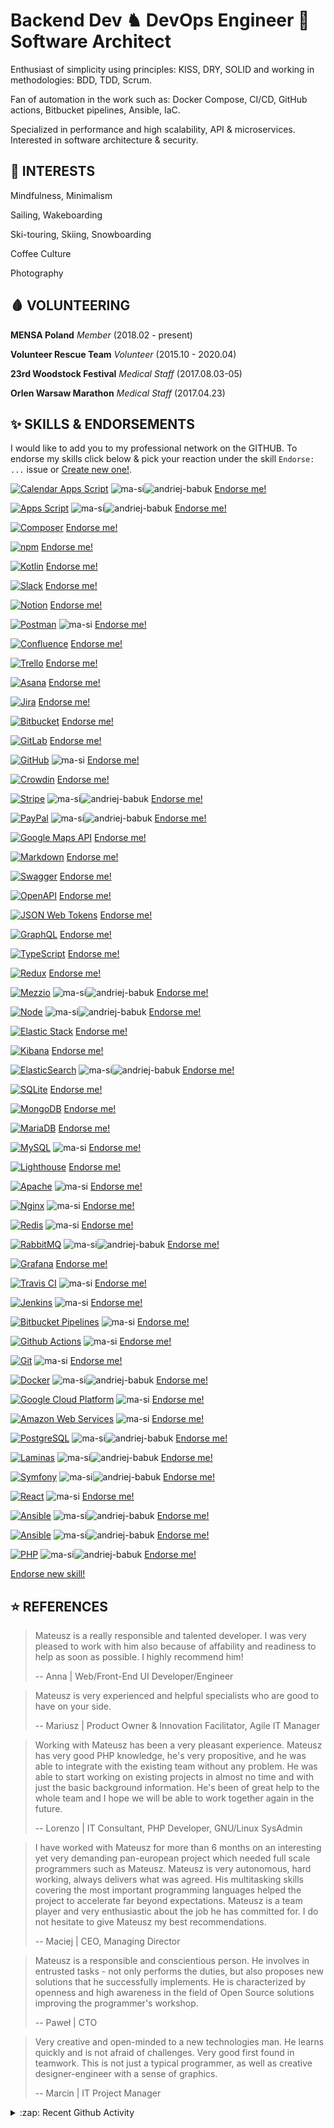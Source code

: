 # Backend Dev ♞ DevOps Engineer 💎 Software Architect

Enthusiast of simplicity using principles: KISS, DRY, SOLID and working in methodologies: BDD, TDD, Scrum.

Fan of automation in the work such as: Docker Compose, CI/CD, GitHub actions, Bitbucket pipelines, Ansible, IaC.

Specialized in performance and high scalability, API & microservices. Interested in software architecture & security.



<!--START_SECTION:INTERESTS-->
## 🧠 INTERESTS

Mindfulness, Minimalism

Sailing, Wakeboarding

Ski-touring, Skiing, Snowboarding

Coffee Culture

Photography

<!--END_SECTION:INTERESTS-->



<!--START_SECTION:VOLUNTEERING-->
## 🩸 VOLUNTEERING

**MENSA Poland**
_Member_
(2018.02 - present)

**Volunteer Rescue Team**
_Volunteer_
(2015.10 - 2020.04)

**23rd Woodstock Festival**
_Medical Staff_
(2017.08.03-05)

**Orlen Warsaw Marathon**
_Medical Staff_
(2017.04.23)

<!--END_SECTION:VOLUNTEERING-->



<!--START_SECTION:ENDORSEMENTS-->
  ## ✨ SKILLS & ENDORSEMENTS
  
  I would like to add you to my professional network on the GITHUB.
  To endorse my skills click below & pick your reaction under the skill `Endorse: ...` issue or [Create new one!](https://github.com/ma-si/ma-si/issues/new?assignees=&labels=endorsement&template=endorsement-template.md&title=Endorse%3A+SKILL_HERE).
  
  [![Calendar Apps Script](https://img.shields.io/badge/Google_Calendar_Apps_Script-3/5_(2)-4285F4?style=for-the-badge&logo=google-calendar)](https://github.com/ma-si/ma-si/issues/57) ![ma-si](https://avatars1.githubusercontent.com/u/1869327?u=1f5066b1667f6d38068859d88dc1a5bf803d40dc&v=4&s=28)![andriej-babuk](https://avatars2.githubusercontent.com/u/70507664?u=ef1ff848c0b81f76797795b1a9fbd529144808a8&v=4&s=28) [Endorse me!](https://github.com/ma-si/ma-si/issues/57)

[![Apps Script](https://img.shields.io/badge/Apps_Script-3/5_(2)-4285F4?style=for-the-badge&logo=google)](https://github.com/ma-si/ma-si/issues/56) ![ma-si](https://avatars1.githubusercontent.com/u/1869327?u=1f5066b1667f6d38068859d88dc1a5bf803d40dc&v=4&s=28)![andriej-babuk](https://avatars2.githubusercontent.com/u/70507664?u=ef1ff848c0b81f76797795b1a9fbd529144808a8&v=4&s=28) [Endorse me!](https://github.com/ma-si/ma-si/issues/56)

[![Composer](https://img.shields.io/badge/Composer-4/5_(0)-885630?style=for-the-badge&logo=composer)](https://github.com/ma-si/ma-si/issues/55)  [Endorse me!](https://github.com/ma-si/ma-si/issues/55)

[![npm](https://img.shields.io/badge/Npm-3/5_(0)-CB3837?style=for-the-badge&logo=npm)](https://github.com/ma-si/ma-si/issues/54)  [Endorse me!](https://github.com/ma-si/ma-si/issues/54)

[![Kotlin](https://img.shields.io/badge/Kotlin-2/5_(0)-0095D5?style=for-the-badge&logo=kotlin)](https://github.com/ma-si/ma-si/issues/53)  [Endorse me!](https://github.com/ma-si/ma-si/issues/53)

[![Slack](https://img.shields.io/badge/Slack-3/5_(0)-4A154B?style=for-the-badge&logo=slack)](https://github.com/ma-si/ma-si/issues/52)  [Endorse me!](https://github.com/ma-si/ma-si/issues/52)

[![Notion](https://img.shields.io/badge/Notion-4/5_(0)-000000?style=for-the-badge&logo=notion)](https://github.com/ma-si/ma-si/issues/51)  [Endorse me!](https://github.com/ma-si/ma-si/issues/51)

[![Postman](https://img.shields.io/badge/Postman-3/5_(1)-FF6C37?style=for-the-badge&logo=postman)](https://github.com/ma-si/ma-si/issues/50) ![ma-si](https://avatars1.githubusercontent.com/u/1869327?u=1f5066b1667f6d38068859d88dc1a5bf803d40dc&v=4&s=28) [Endorse me!](https://github.com/ma-si/ma-si/issues/50)

[![Confluence](https://img.shields.io/badge/Confluence-2/5_(0)-0052CC?style=for-the-badge&logo=confluence)](https://github.com/ma-si/ma-si/issues/49)  [Endorse me!](https://github.com/ma-si/ma-si/issues/49)

[![Trello](https://img.shields.io/badge/Trello-2/5_(0)-0079BF?style=for-the-badge&logo=trello)](https://github.com/ma-si/ma-si/issues/48)  [Endorse me!](https://github.com/ma-si/ma-si/issues/48)

[![Asana](https://img.shields.io/badge/Asana-2/5_(0)-273347?style=for-the-badge&logo=asana)](https://github.com/ma-si/ma-si/issues/47)  [Endorse me!](https://github.com/ma-si/ma-si/issues/47)

[![Jira](https://img.shields.io/badge/Jira-3/5_(0)-0052CC?style=for-the-badge&logo=jira)](https://github.com/ma-si/ma-si/issues/46)  [Endorse me!](https://github.com/ma-si/ma-si/issues/46)

[![Bitbucket](https://img.shields.io/badge/Bitbucket-3/5_(0)-0052CC?style=for-the-badge&logo=bitbucket)](https://github.com/ma-si/ma-si/issues/45)  [Endorse me!](https://github.com/ma-si/ma-si/issues/45)

[![GitLab](https://img.shields.io/badge/GitLab-3/5_(0)-FCA121?style=for-the-badge&logo=gitlab)](https://github.com/ma-si/ma-si/issues/44)  [Endorse me!](https://github.com/ma-si/ma-si/issues/44)

[![GitHub](https://img.shields.io/badge/GitHub-4/5_(1)-000000?style=for-the-badge&logo=github)](https://github.com/ma-si/ma-si/issues/43) ![ma-si](https://avatars1.githubusercontent.com/u/1869327?u=1f5066b1667f6d38068859d88dc1a5bf803d40dc&v=4&s=28) [Endorse me!](https://github.com/ma-si/ma-si/issues/43)

[![Crowdin](https://img.shields.io/badge/Crowdin-3/5_(0)-2E3340?style=for-the-badge&logo=crowdin)](https://github.com/ma-si/ma-si/issues/42)  [Endorse me!](https://github.com/ma-si/ma-si/issues/42)

[![Stripe](https://img.shields.io/badge/Stripe-4/5_(2)-008CDD?style=for-the-badge&logo=stripe)](https://github.com/ma-si/ma-si/issues/41) ![ma-si](https://avatars1.githubusercontent.com/u/1869327?u=1f5066b1667f6d38068859d88dc1a5bf803d40dc&v=4&s=28)![andriej-babuk](https://avatars2.githubusercontent.com/u/70507664?u=ef1ff848c0b81f76797795b1a9fbd529144808a8&v=4&s=28) [Endorse me!](https://github.com/ma-si/ma-si/issues/41)

[![PayPal](https://img.shields.io/badge/PayPal-4/5_(2)-00457C?style=for-the-badge&logo=paypal)](https://github.com/ma-si/ma-si/issues/40) ![ma-si](https://avatars1.githubusercontent.com/u/1869327?u=1f5066b1667f6d38068859d88dc1a5bf803d40dc&v=4&s=28)![andriej-babuk](https://avatars2.githubusercontent.com/u/70507664?u=ef1ff848c0b81f76797795b1a9fbd529144808a8&v=4&s=28) [Endorse me!](https://github.com/ma-si/ma-si/issues/40)

[![Google Maps API](https://img.shields.io/badge/gMaps_API-3/5_(0)-0052CC?style=for-the-badge&logo=google-maps)](https://github.com/ma-si/ma-si/issues/39)  [Endorse me!](https://github.com/ma-si/ma-si/issues/39)

[![Markdown](https://img.shields.io/badge/Markdown-5/5_(0)-000000?style=for-the-badge&logo=markdown)](https://github.com/ma-si/ma-si/issues/38)  [Endorse me!](https://github.com/ma-si/ma-si/issues/38)

[![Swagger](https://img.shields.io/badge/Swagger-3/5_(0)-85EA2D?style=for-the-badge&logo=swagger)](https://github.com/ma-si/ma-si/issues/37)  [Endorse me!](https://github.com/ma-si/ma-si/issues/37)

[![OpenAPI](https://img.shields.io/badge/OpenAPI-3/5_(0)-6BA539?style=for-the-badge&logo=openapi-initiative)](https://github.com/ma-si/ma-si/issues/36)  [Endorse me!](https://github.com/ma-si/ma-si/issues/36)

[![JSON Web Tokens](https://img.shields.io/badge/JWT-4/5_(0)-000000?style=for-the-badge&logo=JSON-Web-Tokens)](https://github.com/ma-si/ma-si/issues/35)  [Endorse me!](https://github.com/ma-si/ma-si/issues/35)

[![GraphQL](https://img.shields.io/badge/GraphQL-3/5_(0)-E10098?style=for-the-badge&logo=graphql)](https://github.com/ma-si/ma-si/issues/34)  [Endorse me!](https://github.com/ma-si/ma-si/issues/34)

[![TypeScript](https://img.shields.io/badge/TypeScript-3/5_(0)-007ACC?style=for-the-badge&logo=typescript)](https://github.com/ma-si/ma-si/issues/33)  [Endorse me!](https://github.com/ma-si/ma-si/issues/33)

[![Redux](https://img.shields.io/badge/Redux-2/5_(0)-764ABC?style=for-the-badge&logo=redux)](https://github.com/ma-si/ma-si/issues/32)  [Endorse me!](https://github.com/ma-si/ma-si/issues/32)

[![Mezzio](https://img.shields.io/badge/Mezzio-5/5_(2)-68B604?style=for-the-badge&logo=zend-framework)](https://github.com/ma-si/ma-si/issues/31) ![ma-si](https://avatars1.githubusercontent.com/u/1869327?u=1f5066b1667f6d38068859d88dc1a5bf803d40dc&v=4&s=28)![andriej-babuk](https://avatars2.githubusercontent.com/u/70507664?u=ef1ff848c0b81f76797795b1a9fbd529144808a8&v=4&s=28) [Endorse me!](https://github.com/ma-si/ma-si/issues/31)

[![Node](https://img.shields.io/badge/Node-3/5_(2)-43853d?style=for-the-badge&logo=node.js)](https://github.com/ma-si/ma-si/issues/30) ![ma-si](https://avatars1.githubusercontent.com/u/1869327?u=1f5066b1667f6d38068859d88dc1a5bf803d40dc&v=4&s=28)![andriej-babuk](https://avatars2.githubusercontent.com/u/70507664?u=ef1ff848c0b81f76797795b1a9fbd529144808a8&v=4&s=28) [Endorse me!](https://github.com/ma-si/ma-si/issues/30)

[![Elastic Stack](https://img.shields.io/badge/Elastic_Stack-1/5_(0)-005571?style=for-the-badge&logo=elastic-stack)](https://github.com/ma-si/ma-si/issues/29)  [Endorse me!](https://github.com/ma-si/ma-si/issues/29)

[![Kibana](https://img.shields.io/badge/Kibana-1/5_(0)-005571?style=for-the-badge&logo=kibana)](https://github.com/ma-si/ma-si/issues/28)  [Endorse me!](https://github.com/ma-si/ma-si/issues/28)

[![ElasticSearch](https://img.shields.io/badge/ElasticSearch-3/5_(2)-005571?style=for-the-badge&logo=elasticsearch)](https://github.com/ma-si/ma-si/issues/27) ![ma-si](https://avatars1.githubusercontent.com/u/1869327?u=1f5066b1667f6d38068859d88dc1a5bf803d40dc&v=4&s=28)![andriej-babuk](https://avatars2.githubusercontent.com/u/70507664?u=ef1ff848c0b81f76797795b1a9fbd529144808a8&v=4&s=28) [Endorse me!](https://github.com/ma-si/ma-si/issues/27)

[![SQLite](https://img.shields.io/badge/SQLite-2/5_(0)-003B57?style=for-the-badge&logo=sqlite)](https://github.com/ma-si/ma-si/issues/26)  [Endorse me!](https://github.com/ma-si/ma-si/issues/26)

[![MongoDB](https://img.shields.io/badge/MongoDB-1/5_(0)-13aa52?style=for-the-badge&logo=mongodb)](https://github.com/ma-si/ma-si/issues/25)  [Endorse me!](https://github.com/ma-si/ma-si/issues/25)

[![MariaDB](https://img.shields.io/badge/MariaDB-2/5_(0)-003545?style=for-the-badge&logo=mariadb)](https://github.com/ma-si/ma-si/issues/24)  [Endorse me!](https://github.com/ma-si/ma-si/issues/24)

[![MySQL](https://img.shields.io/badge/MySQL-3/5_(1)-4479A1?style=for-the-badge&logo=mysql)](https://github.com/ma-si/ma-si/issues/23) ![ma-si](https://avatars1.githubusercontent.com/u/1869327?u=1f5066b1667f6d38068859d88dc1a5bf803d40dc&v=4&s=28) [Endorse me!](https://github.com/ma-si/ma-si/issues/23)

[![Lighthouse](https://img.shields.io/badge/Lighthouse-2/5_(0)-F44B21?style=for-the-badge&logo=lighthouse)](https://github.com/ma-si/ma-si/issues/22)  [Endorse me!](https://github.com/ma-si/ma-si/issues/22)

[![Apache](https://img.shields.io/badge/Apache-3/5_(1)-D22128?style=for-the-badge&logo=apache)](https://github.com/ma-si/ma-si/issues/21) ![ma-si](https://avatars1.githubusercontent.com/u/1869327?u=1f5066b1667f6d38068859d88dc1a5bf803d40dc&v=4&s=28) [Endorse me!](https://github.com/ma-si/ma-si/issues/21)

[![Nginx](https://img.shields.io/badge/Nginx-3/5_(1)-269539?style=for-the-badge&logo=nginx)](https://github.com/ma-si/ma-si/issues/20) ![ma-si](https://avatars1.githubusercontent.com/u/1869327?u=1f5066b1667f6d38068859d88dc1a5bf803d40dc&v=4&s=28) [Endorse me!](https://github.com/ma-si/ma-si/issues/20)

[![Redis](https://img.shields.io/badge/Redis-4/5_(1)-DC382D?style=for-the-badge&logo=redis)](https://github.com/ma-si/ma-si/issues/19) ![ma-si](https://avatars1.githubusercontent.com/u/1869327?u=1f5066b1667f6d38068859d88dc1a5bf803d40dc&v=4&s=28) [Endorse me!](https://github.com/ma-si/ma-si/issues/19)

[![RabbitMQ](https://img.shields.io/badge/RabbitMQ-3/5_(2)-FF6600?style=for-the-badge&logo=rabbitmq)](https://github.com/ma-si/ma-si/issues/18) ![ma-si](https://avatars1.githubusercontent.com/u/1869327?u=1f5066b1667f6d38068859d88dc1a5bf803d40dc&v=4&s=28)![andriej-babuk](https://avatars2.githubusercontent.com/u/70507664?u=ef1ff848c0b81f76797795b1a9fbd529144808a8&v=4&s=28) [Endorse me!](https://github.com/ma-si/ma-si/issues/18)

[![Grafana](https://img.shields.io/badge/Grafana-1/5_(0)-F46800?style=for-the-badge&logo=grafana)](https://github.com/ma-si/ma-si/issues/17)  [Endorse me!](https://github.com/ma-si/ma-si/issues/17)

[![Travis CI](https://img.shields.io/badge/Travis_CI-3/5_(1)-3EAAAF?style=for-the-badge&logo=travis-ci)](https://github.com/ma-si/ma-si/issues/16) ![ma-si](https://avatars1.githubusercontent.com/u/1869327?u=1f5066b1667f6d38068859d88dc1a5bf803d40dc&v=4&s=28) [Endorse me!](https://github.com/ma-si/ma-si/issues/16)

[![Jenkins](https://img.shields.io/badge/Jenkins-2/5_(1)-D24939?style=for-the-badge&logo=jenkins)](https://github.com/ma-si/ma-si/issues/15) ![ma-si](https://avatars1.githubusercontent.com/u/1869327?u=1f5066b1667f6d38068859d88dc1a5bf803d40dc&v=4&s=28) [Endorse me!](https://github.com/ma-si/ma-si/issues/15)

[![Bitbucket Pipelines](https://img.shields.io/badge/Bitbucket_Pipelines-4/5_(1)-0052CC?style=for-the-badge&logo=bitbucket)](https://github.com/ma-si/ma-si/issues/14) ![ma-si](https://avatars1.githubusercontent.com/u/1869327?u=1f5066b1667f6d38068859d88dc1a5bf803d40dc&v=4&s=28) [Endorse me!](https://github.com/ma-si/ma-si/issues/14)

[![Github Actions](https://img.shields.io/badge/Github_Actions-4/5_(1)-2088FF?style=for-the-badge&logo=github-actions)](https://github.com/ma-si/ma-si/issues/13) ![ma-si](https://avatars1.githubusercontent.com/u/1869327?u=1f5066b1667f6d38068859d88dc1a5bf803d40dc&v=4&s=28) [Endorse me!](https://github.com/ma-si/ma-si/issues/13)

[![Git](https://img.shields.io/badge/Git-4/5_(1)-F05032?style=for-the-badge&logo=git)](https://github.com/ma-si/ma-si/issues/12) ![ma-si](https://avatars1.githubusercontent.com/u/1869327?u=1f5066b1667f6d38068859d88dc1a5bf803d40dc&v=4&s=28) [Endorse me!](https://github.com/ma-si/ma-si/issues/12)

[![Docker](https://img.shields.io/badge/Docker-4/5_(2)-46a2f1?style=for-the-badge&logo=docker)](https://github.com/ma-si/ma-si/issues/11) ![ma-si](https://avatars1.githubusercontent.com/u/1869327?u=1f5066b1667f6d38068859d88dc1a5bf803d40dc&v=4&s=28)![andriej-babuk](https://avatars2.githubusercontent.com/u/70507664?u=ef1ff848c0b81f76797795b1a9fbd529144808a8&v=4&s=28) [Endorse me!](https://github.com/ma-si/ma-si/issues/11)

[![Google Cloud Platform](https://img.shields.io/badge/GCP-1/5_(1)-4285F4?style=for-the-badge&logo=google-cloud)](https://github.com/ma-si/ma-si/issues/10) ![ma-si](https://avatars1.githubusercontent.com/u/1869327?u=1f5066b1667f6d38068859d88dc1a5bf803d40dc&v=4&s=28) [Endorse me!](https://github.com/ma-si/ma-si/issues/10)

[![Amazon Web Services](https://img.shields.io/badge/AWS-2/5_(1)-232F3E?style=for-the-badge&logo=amazon-aws)](https://github.com/ma-si/ma-si/issues/9) ![ma-si](https://avatars1.githubusercontent.com/u/1869327?u=1f5066b1667f6d38068859d88dc1a5bf803d40dc&v=4&s=28) [Endorse me!](https://github.com/ma-si/ma-si/issues/9)

[![PostgreSQL](https://img.shields.io/badge/PostgreSQL-4/5_(2)-336791?style=for-the-badge&logo=postgresql)](https://github.com/ma-si/ma-si/issues/7) ![ma-si](https://avatars1.githubusercontent.com/u/1869327?u=1f5066b1667f6d38068859d88dc1a5bf803d40dc&v=4&s=28)![andriej-babuk](https://avatars2.githubusercontent.com/u/70507664?u=ef1ff848c0b81f76797795b1a9fbd529144808a8&v=4&s=28) [Endorse me!](https://github.com/ma-si/ma-si/issues/7)

[![Laminas](https://img.shields.io/badge/Laminas-5/5_(2)-68B604?style=for-the-badge&logo=zend-framework)](https://github.com/ma-si/ma-si/issues/6) ![ma-si](https://avatars1.githubusercontent.com/u/1869327?u=1f5066b1667f6d38068859d88dc1a5bf803d40dc&v=4&s=28)![andriej-babuk](https://avatars2.githubusercontent.com/u/70507664?u=ef1ff848c0b81f76797795b1a9fbd529144808a8&v=4&s=28) [Endorse me!](https://github.com/ma-si/ma-si/issues/6)

[![Symfony](https://img.shields.io/badge/Symfony-4/5_(2)-000000?style=for-the-badge&logo=symfony)](https://github.com/ma-si/ma-si/issues/5) ![ma-si](https://avatars1.githubusercontent.com/u/1869327?u=1f5066b1667f6d38068859d88dc1a5bf803d40dc&v=4&s=28)![andriej-babuk](https://avatars2.githubusercontent.com/u/70507664?u=ef1ff848c0b81f76797795b1a9fbd529144808a8&v=4&s=28) [Endorse me!](https://github.com/ma-si/ma-si/issues/5)

[![React](https://img.shields.io/badge/React-2/5_(1)-45b8d8?style=for-the-badge&logo=react)](https://github.com/ma-si/ma-si/issues/4) ![ma-si](https://avatars1.githubusercontent.com/u/1869327?u=1f5066b1667f6d38068859d88dc1a5bf803d40dc&v=4&s=28) [Endorse me!](https://github.com/ma-si/ma-si/issues/4)

[![Ansible](https://img.shields.io/badge/Angular-3/5_(2)-DD0031?style=for-the-badge&logo=angular)](https://github.com/ma-si/ma-si/issues/3) ![ma-si](https://avatars1.githubusercontent.com/u/1869327?u=1f5066b1667f6d38068859d88dc1a5bf803d40dc&v=4&s=28)![andriej-babuk](https://avatars2.githubusercontent.com/u/70507664?u=ef1ff848c0b81f76797795b1a9fbd529144808a8&v=4&s=28) [Endorse me!](https://github.com/ma-si/ma-si/issues/3)

[![Ansible](https://img.shields.io/badge/Ansible-2/5_(2)-EE0000?style=for-the-badge&logo=ansible)](https://github.com/ma-si/ma-si/issues/2) ![ma-si](https://avatars1.githubusercontent.com/u/1869327?u=1f5066b1667f6d38068859d88dc1a5bf803d40dc&v=4&s=28)![andriej-babuk](https://avatars2.githubusercontent.com/u/70507664?u=ef1ff848c0b81f76797795b1a9fbd529144808a8&v=4&s=28) [Endorse me!](https://github.com/ma-si/ma-si/issues/2)

[![PHP](https://img.shields.io/badge/PHP-4/5_(2)-777BB4?style=for-the-badge&logo=php)](https://github.com/ma-si/ma-si/issues/1) ![ma-si](https://avatars1.githubusercontent.com/u/1869327?u=1f5066b1667f6d38068859d88dc1a5bf803d40dc&v=4&s=28)![andriej-babuk](https://avatars2.githubusercontent.com/u/70507664?u=ef1ff848c0b81f76797795b1a9fbd529144808a8&v=4&s=28) [Endorse me!](https://github.com/ma-si/ma-si/issues/1)
  
  [Endorse new skill!](https://github.com/ma-si/ma-si/issues/new?assignees=&labels=endorsement&template=endorsement-template.md&title=Endorse%3A+SKILL_HERE)
  <!--END_SECTION:ENDORSEMENTS-->



<!--START_SECTION:REFERENCES-->
## ⭐ REFERENCES

> Mateusz is a really responsible and talented developer. I was very pleased to work with him also because of affability and readiness to help as soon as possible. I highly recommend him!
>
> -- Anna | Web/Front-End UI Developer/Engineer



> Mateusz is very experienced and helpful specialists who are good to have on your side.
>
> -- Mariusz | Product Owner & Innovation Facilitator, Agile IT Manager



> Working with Mateusz has been a very pleasant experience. Mateusz has very good PHP knowledge, he's very propositive, and he was able to integrate with the existing team without any problem. He was able to start working on existing projects in almost no time and with just the basic background information. He's been of great help to the whole team and I hope we will be able to work together again in the future.
>
> -- Lorenzo | IT Consultant, PHP Developer, GNU/Linux SysAdmin



> I have worked with Mateusz for more than 6 months on an interesting yet very demanding pan-european project which needed full scale programmers such as Mateusz. Mateusz is very autonomous, hard working, always delivers what was agreed. His multitasking skills covering the most important programming languages helped the project to accelerate far beyond expectations. Mateusz is a team player and very enthusiastic about the job he has committed for. I do not hesitate to give Mateusz my best recommendations.
>
> -- Maciej | CEO, Managing Director



> Mateusz is a responsible and conscientious person. He involves in entrusted tasks - not only performs the duties, but also proposes new solutions that he successfully implements. He is characterized by openness and high awareness in the field of Open Source solutions improving the programmer's workshop.
>
> -- Paweł | CTO



> Very creative and open-minded to a new technologies man. He learns quickly and is not afraid of challenges. Very good first found in teamwork. This is not just a typical programmer, as well as creative designer-engineer with a sense of graphics.
>
> -- Marcin | IT Project Manager

<!--END_SECTION:REFERENCES-->

<details>
  <summary>:zap: Recent Github Activity</summary>
<!--START_SECTION:ACTIVITY-->
...
<!--END_SECTION:ACTIVITY-->
</details>
